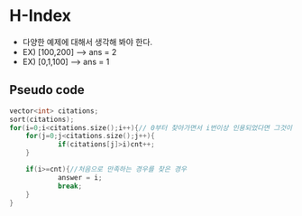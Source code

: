 H-Index
===
- 다양한 예제에 대해서 생각해 봐야 한다.
- EX) [100,200] --> ans = 2
- EX) [0,1,100] --> ans = 1


## Pseudo code
```c++
vector<int> citations;
sort(citations);
for(i=0;i<citations.size();i++){// 0부터 찾아가면서 i번이상 인용되었다면 그것이 답이다.
    for(j=0;j<citations.size();j++){
            if(citations[j]>i)cnt++;
    }

    if(i>=cnt){//처음으로 만족하는 경우를 찾은 경우
            answer = i;
            break;
    }
}
```